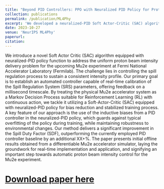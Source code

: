 ```yaml
---
title: "Beyond PID Controllers: PPO with Neuralized PID Policy for Proton Beam Intensity Control in Mu2e"
collection: publications
permalink: /publication/ML4Phy
excerpt: 'We developed a neuralized-PID Soft Actor-Critic (SAC) algorithm for real-time proton beam intensity control in the Mu2e experiment at Fermilab.'
date: 2023-10-27
venue: 'NeurIPS ML4Phy'
paperurl: 
citation: 
---
```


We introduce a novel Soft Actor Critic (SAC) algorithm equipped with neuralized-PID policy function to address the uniform proton beam intensity delivery problem for the upcoming Mu2e experiment at Fermi National Accelerator Laboratory (Fermilab). 
The challenge lies in controlling the spill regulation process to sustain a consistent intensity profile. 
Our primary goal is to establish an automated controller capable of real-time calibration of the Spill Regulation System (SRS) parameters, offering feedback on a millisecond timescale. 
By treating the physical Mu2e accelerator system as a Markov Decision Process suitable for Reinforcement Learning (RL) with continuous action, we tackle it utilizing a Soft-Actor-Critic (SAC) equipped with neuralized-PID policy for bias reduction and stabilized training process.
A key feature of our approach is the use of the inductive biases from a PID controller in the neuralized-PID policy, which guards against typical overfitting of the policy during training, while maintaining robustness to environmental changes. 
Our method delivers a significant improvement in the Spill Duty Factor (SDF), outperforming the currently employed PID controller baseline by an additional XX+\%.
The paper presents initial offline results obtained from a differentiable Mu2e accelerator simulator, laying the groundwork for real-time implementation and application, and signifying an important step towards automatic proton beam intensity control for the Mu2e experiment.

# [Download paper here](http://chenwei-1999.github.io/files/2309.12673.pdf)
